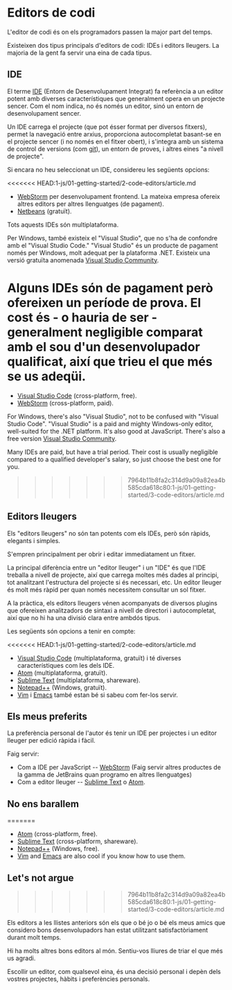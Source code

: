 # Editors de codi

L'editor de codi és on els programadors passen la major part del temps.

Existeixen dos tipus principals d'editors de codi: IDEs i editors lleugers. La majoria de la gent fa servir una eina de cada tipus.

## IDE

El terme [IDE](https://en.wikipedia.org/wiki/Integrated_development_environment) (Entorn de Desenvolupament Integrat) fa referència a un editor potent amb diverses característiques que generalment opera en un projecte sencer. Com el nom indica, no és només un editor, sinó un entorn de desenvolupament sencer.

Un IDE carrega el projecte (que pot ésser format per diversos fitxers), permet la navegació entre arxius, proporciona autocompletat basant-se en el projecte sencer (i no només en el fitxer obert), i s'integra amb un sistema de control de versions (com [git](https://git-scm.com/)), un entorn de proves, i altres eines "a nivell de projecte".

Si encara no heu seleccionat un IDE, considereu les següents opcions:

<<<<<<< HEAD:1-js/01-getting-started/2-code-editors/article.md
- [WebStorm](http://www.jetbrains.com/webstorm/) per desenvolupament frontend. La mateixa empresa ofereix altres editors per altres llenguatges (de pagament).
- [Netbeans](http://netbeans.org/) (gratuït).

Tots aquests IDEs són multiplataforma.

Per Windows, també existeix el "Visual Studio", que no s'ha de confondre amb el "Visual Studio Code." "Visual Studio" és un producte de pagament només per Windows, molt adequat per la plataforma .NET. Existeix una versió gratuïta anomenada [Visual Studio Community](https://www.visualstudio.com/vs/community/).

Alguns IDEs són de pagament però ofereixen un període de prova. El cost és - o hauria de ser - generalment negligible comparat amb el sou d'un desenvolupador qualificat, així que trieu el que més se us adeqüi.
=======
- [Visual Studio Code](https://code.visualstudio.com/) (cross-platform, free).
- [WebStorm](https://www.jetbrains.com/webstorm/) (cross-platform, paid).

For Windows, there's also "Visual Studio", not to be confused with "Visual Studio Code". "Visual Studio" is a paid and mighty Windows-only editor, well-suited for the .NET platform. It's also good at JavaScript. There's also a free version [Visual Studio Community](https://www.visualstudio.com/vs/community/).

Many IDEs are paid, but have a trial period. Their cost is usually negligible compared to a qualified developer's salary, so just choose the best one for you.
>>>>>>> 7964b11b8fa2c314d9a09a82ea4b585cda618c80:1-js/01-getting-started/3-code-editors/article.md

## Editors lleugers

Els "editors lleugers" no són tan potents com els IDEs, però són ràpids, elegants i simples.

S'empren principalment per obrir i editar immediatament un fitxer.

La principal diferència entre un "editor lleuger" i un "IDE" és que l'IDE treballa a nivell de projecte, així que carrega moltes més dades al principi, tot analitzant l'estructura del projecte si és necessari, etc. Un editor lleuger és molt més ràpid per quan només necessitem consultar un sol fitxer.

A la pràctica, els editors lleugers vénen acompanyats de diversos plugins que ofereixen analitzadors de sintaxi a nivell de directori i autocompletat, així que no hi ha una divisió clara entre ambdós tipus.

Les següents són opcions a tenir en compte:

<<<<<<< HEAD:1-js/01-getting-started/2-code-editors/article.md
- [Visual Studio Code](https://code.visualstudio.com/) (multiplataforma, gratuït) i té diverses característiques com les dels IDE.
- [Atom](https://atom.io/) (multiplataforma, gratuït).
- [Sublime Text](http://www.sublimetext.com) (multiplataforma, shareware).
- [Notepad++](https://notepad-plus-plus.org/) (Windows, gratuït).
- [Vim](http://www.vim.org/) i [Emacs](https://www.gnu.org/software/emacs/) també estan bé si sabeu com fer-los servir.

## Els meus preferits

La preferència personal de l'autor és tenir un IDE per projectes i un editor lleuger per edició ràpida i fàcil.

Faig servir:

- Com a IDE per JavaScript -- [WebStorm](http://www.jetbrains.com/webstorm/) (Faig servir altres productes de la gamma de JetBrains quan programo en altres llenguatges)
- Com a editor lleuger -- [Sublime Text](http://www.sublimetext.com) o [Atom](https://atom.io/).

## No ens barallem
=======
- [Atom](https://atom.io/) (cross-platform, free).
- [Sublime Text](http://www.sublimetext.com) (cross-platform, shareware).
- [Notepad++](https://notepad-plus-plus.org/) (Windows, free).
- [Vim](http://www.vim.org/) and [Emacs](https://www.gnu.org/software/emacs/) are also cool if you know how to use them.

## Let's not argue
>>>>>>> 7964b11b8fa2c314d9a09a82ea4b585cda618c80:1-js/01-getting-started/3-code-editors/article.md

Els editors a les llistes anteriors són els que o bé jo o bé els meus amics que considero bons desenvolupadors han estat utilitzant satisfactòriament durant molt temps.

Hi ha molts altres bons editors al món. Sentiu-vos lliures de triar el que més us agradi.

Escollir un editor, com qualsevol eina, és una decisió personal i depèn dels vostres projectes, hàbits i preferències personals.
